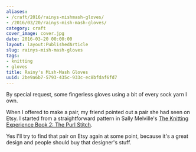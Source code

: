 ```yaml
---
aliases:
- /craft/2016/rainys-mishmash-gloves/
- /2016/03/20/rainys-mish-mash-gloves/
category: craft
cover_image: cover.jpg
date: 2016-03-20 00:00:00
layout: layout:PublishedArticle
slug: rainys-mish-mash-gloves
tags:
- knitting
- gloves
title: Rainy's Mish-Mash Gloves
uuid: 2be9a6b7-5793-435c-933c-ec8bfdaf6fd7
---
```


By special request, some fingerless gloves using a bit of every sock yarn I own.
<!--more-->

When I offered to make a pair, my friend pointed out a pair she had seen on Etsy.
I started from a straightforward pattern in Sally Melville's
[The Knitting Experience Book 2: The Purl Stitch][].

[The Knitting Experience Book 2: The Purl Stitch]: https://www.goodreads.com/book/show/24691.The_Knitting_Experience

Yes I'll try to find that pair on Etsy again at some point, because it's a great
design and people should buy that designer's stuff.